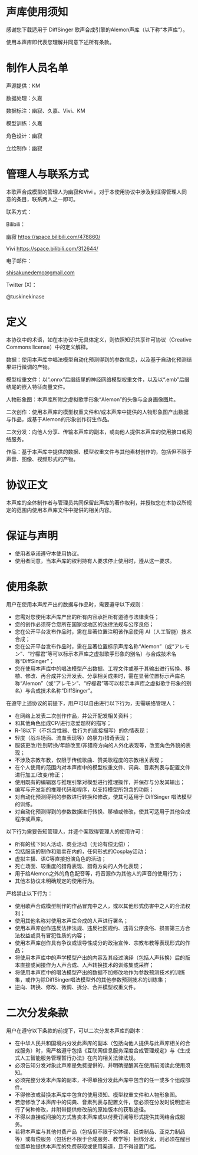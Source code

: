 声库使用须知
=====
感谢您下载适用于 DiffSinger 歌声合成引擎的Alemon声库（以下称“本声库”）。

使用本声库即代表您理解并同意下述所有条款。



制作人员名单
=====
声源提供：KM

数据处理：久嘉

数据标注：幽寂、久嘉、Vivi、KM

模型训练：久嘉

角色设计：幽寂

立绘制作：幽寂



管理人与联系方式
=====
本歌声合成模型的管理人为幽寂和Vivi 。对于本使用协议中涉及到征得管理人同意的条目，联系两人之一即可。

联系方式：

Bilibili：

幽寂 https://space.bilibili.com/478860/

Vivi https://space.bilibili.com/312644/

电子邮件：

shisakunedemo@gmail.com

Twitter (X)：

@tuskinekinase



定义
=====
本协议中的术语，如在本协议中无具体定义，则依照知识共享许可协议（Creative Commons license）中的定义解释。



数据：使用本声库中唱法模型自动化预测得到的参数信息，以及基于自动化预测结果进行微调的产物。

模型权重文件：以“.onnx”后缀结尾的神经网络模型权重文件，以及以“.emb”后缀结尾的嵌入特征向量文件。

人物形象图：本声库所附之虚拟歌手形象“Alemon”的头像与全身画像图片。

二次创作：使用本声库的模型权重文件和/或本声库中提供的人物形象图产出数据与作品，或基于Alemon的形象创作衍生作品。

二次分发：向他人分享、传输本声库的副本，或向他人提供本声库的使用接口或网络服务。

作品：基于本声库中提供的数据、模型权重文件与其他素材创作的，包括但不限于声音、图像、视频形式的产物。



协议正文
=====
本声库的全体制作者与管理员共同保留此声库的著作权利，并授权您在本协议所规定的范围内使用本声库文件中提供的相关内容。

保证与声明
=====
- 使用者承诺遵守本使用协议。
- 使用者同意，当本声库的权利持有人要求停止使用时，遵从这一要求。

使用条款
=====
用户在使用本声库产出的数据与作品时，需要遵守以下规则：
- 您需对您使用本声库产出的所有内容承担所有道德与法律责任；
- 您的创作必须符合您所在国家或地区的法律法规与公序良俗；
- 您在公开平台发布作品时，需在显著位置注明该作品使用 AI（人工智能）技术合成；
- 您在公开平台发布作品时，需在显著位置标示声库名称“Alemon”（或“アレモン”、“柠檬君”等可以标示本声库之虚拟歌手形象的别名）与合成技术名称“DiffSinger”；
- 您在使用本声库中的唱法模型产出数据、工程文件或基于其输出进行转换、移植、修改、再合成并公开发表、分享相关成果时，需在显著位置标示声库名称“Alemon”（或“アレモン”、“柠檬君”等可以标示本声库之虚拟歌手形象的别名）与合成技术名称“DiffSinger”。

在遵守上述协议的前提下，用户可以自由进行以下行为，无需联络管理人：
- 在网络上发表二次创作作品，并公开配发相关资料；
- 和其他角色组成CP/进行恋爱题材的描写；
- R-18以下（不包含性器、性行为的直接描写）的色情表现；
- 轻度（战斗场面、流血表现等）的暴力/猎奇表现；
- 服装更改/性别转换/年龄改变/非猎奇方向的人外化表现等，改变角色外貌的表现；
- 不涉及宗教布教，仅限于传统歌曲、赞美歌程度的宗教相关表现；
- 在个人使用的范围内对本声库中的模型权重文件、词典、音素列表与配置文件进行加工/改变/修正；
- 使用既有的编辑器与推理引擎对模型进行推理操作，并保存与分发其输出；
- 编写与开发新的推理代码和程序，以支持模型所包含的功能；
- 对自动化预测得到的参数进行转换和修改，使其可适用于 DiffSinger 唱法模型的训练。
- 对自动化预测得到的参数数据进行转换、移植或修改，使其可适用于其他合成程序或声库。

以下行为需要告知管理人，并逐个案取得管理人的使用许可：
- 所有的线下同人活动、商业活动（无论有偿无偿）；
- 包括服装的制作和贩卖在内的，任何形式的Cosplay活动；
- 虚拟主播、语C等直接扮演角色的活动；
- 死亡场面、较重度的猎奇表现、猎奇方向的人外化表现；
- 用于给Alemon之外的角色配音等，将音源作为其他人的声音的使用行为；
- 其他本协议未明确规定的使用行为。

严格禁止以下行为：
- 使用歌声合成模型制作的作品冒充中之人，或以其他形式伤害中之人的合法权利；
- 使用其他名称对使用本声库合成的人声进行署名；
- 使用本声库创作违反法律法规、违反社区规约、违背公序良俗、损害第三方合法权益或具有冒犯性质的内容；
- 使用本声库创作具有争议或误导性成分的政治宣传、宗教布教等表现形式的作品；
- 将使用本声库中的声学模型产出的内容及其经过演绎（包括人声转换）后的版本直接或间接作为人声合成、人声转换技术的训练集或采样；
- 将使用本声库中的唱法模型产出的数据不加修改地作为参数预测技术的训练集，或作为除DiffSinger唱法模型外的其他参数预测技术的训练集；
- 逆向、转换、修改、微调、拆分、合并模型权重文件。

二次分发条款
=====
用户在遵守以下条款的前提下，可以二次分发本声库的副本：
- 在中华人民共和国境内分发此声库的副本（包括向他人提供与此声库相关的合成服务）时，需严格遵守包括《互联网信息服务深度合成管理规定》与《生成式人工智能服务管理暂行办法》在内的相关法律法规。
- 必须告知分发对象此声库是免费提供的，并明确提醒其在使用前阅读此使用须知。
- 必须完整分发本声库的副本，不得单独分发此声库中包含的任一或多个组成部件。
- 不得修改或替换本声库中包含的使用须知、模型权重文件和人物形象图。
- 若您修改了本声库中的词典、音素列表与配置文件，您必须在分发时说明您进行了何种修改，并附带提供修改前的原始版本的获取途径。
- 不得以直接或间接的方式售卖本声库或以付费订阅等形式提供其网络合成服务。
- 若将本声库与其他付费产品（包括但不限于实体碟、纸类制品、亚克力制品等）或有偿服务（包括但不限于合成服务、教学等）捆绑分发，则必须在醒目位置单独提供本声库的免费获取或使用渠道，且不得设置门槛。

